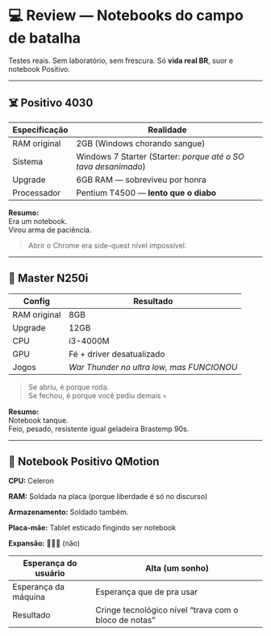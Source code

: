 # 💻 Review — Notebooks do campo de batalha

Testes reais. Sem laboratório, sem frescura. Só **vida real BR**, suor e notebook Positivo.

---

## ☠️ Positivo 4030

| Especificação | Realidade |
|---|---|
RAM original | 2GB (Windows chorando sangue)  
Sistema | Windows 7 Starter (Starter: *porque até o SO tava desanimado*)  
Upgrade | 6GB RAM — sobreviveu por honra  
Processador | Pentium T4500 — **lento que o diabo**  

**Resumo:**  
Era um notebook.  
Virou arma de paciência.  

> Abrir o Chrome era side-quest nível impossível.


---

## 💪 Master N250i

| Config | Resultado |
|---|---|
RAM original | 8GB  
Upgrade | 12GB  
CPU | i3-4000M  
GPU | Fé + driver desatualizado  
Jogos | *War Thunder no ultra low, mas FUNCIONOU*  

> Se abriu, é porque roda.  
> Se fechou, é porque você pediu demais 💀

**Resumo:**  
Notebook tanque.  
Feio, pesado, resistente igual geladeira Brastemp 90s.

---

## 🤡 Notebook Positivo QMotion


**CPU:** Celeron 

**RAM:** Soldada na placa (porque liberdade é só no discurso)  

**Armazenamento:** Soldado também.

**Placa-mãe:** Tablet esticado fingindo ser notebook  

**Expansão:** 🤣🤣🤣 (não)  

| Esperança do usuário | Alta (um sonho) |
|---|---|
| Esperança da máquina | Esperança que de pra usar |
| Resultado | Cringe tecnológico nível “trava com o bloco de notas” |




